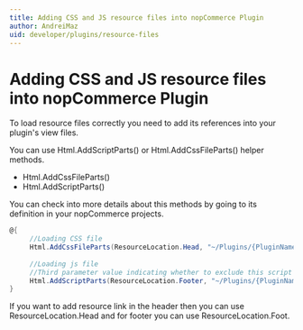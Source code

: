 ```yaml
---
title: Adding CSS and JS resource files into nopCommerce Plugin
author: AndreiMaz
uid: developer/plugins/resource-files
---
```


# Adding CSS and JS resource files into nopCommerce Plugin

To load resource files correctly you need to add its references into your plugin's view files.

You can use Html.AddScriptParts() or Html.AddCssFileParts() helper methods.

 - Html.AddCssFileParts()
 - Html.AddScriptParts()

You can check into more details about this methods by going to its definition in your nopCommerce projects.

```csharp
@{
     //Loading CSS file
     Html.AddCssFileParts(ResourceLocation.Head, "~/Plugins/{PluginName}/Content/{CSSFileName.Css}");
  
     //Loading js file
     //Third parameter value indicating whether to exclude this script from bundling
     Html.AddScriptParts(ResourceLocation.Footer, "~/Plugins/{PluginName}/Scripts/{JSFileName.js}", true);
}
```

If you want to add resource link in the header then you can use ResourceLocation.Head and for footer you can use ResourceLocation.Foot.